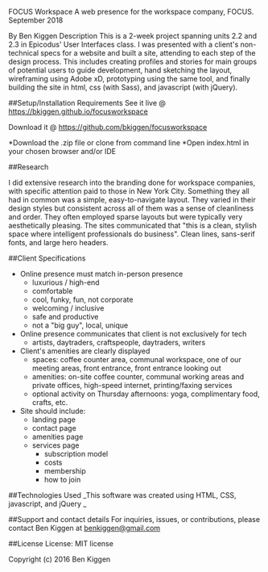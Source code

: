 FOCUS Workspace
A web presence for the workspace company, FOCUS. September 2018

By Ben Kiggen
Description
This is a 2-week project spanning units 2.2 and 2.3 in Epicodus' User Interfaces class. I was presented with a client's non-technical specs for a website and built a site, attending to each step of the design process. This includes creating profiles and stories for main groups of potential users to guide development, hand sketching the layout, wireframing using Adobe xD, prototyping using the same tool, and finally building the site in html, css (with Sass), and javascript (with jQuery).


##Setup/Installation Requirements
See it live @ https://bkiggen.github.io/focusworkspace

Download it @ https://github.com/bkiggen/focusworkspace

*Download the .zip file or clone from command line
*Open index.html in your chosen browser and/or IDE

##Research

I did extensive research into the branding done for workspace companies, with specific attention paid to those in New York City. Something they all had in common was a simple, easy-to-navigate layout. They varied in their design styles but consistent across all of them was a sense of cleanliness and order. They often employed sparse layouts but were typically very aesthetically pleasing. The sites communicated that "this is a clean, stylish space where intelligent professionals do business". Clean lines, sans-serif fonts, and large hero headers.

##Client Specifications

* Online presence must match in-person presence
  * luxurious / high-end
  * comfortable
  * cool, funky, fun, not corporate
  * welcoming / inclusive
  * safe and productive
  * not a "big guy", local, unique
* Online presence communicates that client is not exclusively for tech
  * artists, daytraders, craftspeople, daytraders, writers
* Client's amenities are clearly displayed
  * spaces: coffee counter area, communal workspace, one of our meeting areas, front entrance, front entrance looking out
  * amenities: on-site coffee counter, communal working areas and private offices, high-speed internet, printing/faxing services
  * optional activity on Thursday afternoons: yoga, complimentary food, crafts, etc.
* Site should include:
  * landing page
  * contact page
  * amenities page
  * services page
    * subscription model
    * costs
    * membership
    * how to join

##Technologies Used
_This software was created using HTML, CSS, javascript, and jQuery _

##Support and contact details
For inquiries, issues, or contributions, please contact Ben Kiggen at benkiggen@gmail.com

##License
License: MIT license

Copyright (c) 2016 Ben Kiggen
